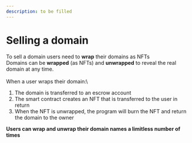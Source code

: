 ```yaml
---
description: to be filled
---
```


# Selling a domain

To sell a domain users need to **wrap** their domains as NFTs\
Domains can be **wrapped** (as NFTs) and **unwrapped** to reveal the real domain at any time.\
\
When a user wraps their domain:\


1. The domain is transferred to an escrow account
2. The smart contract creates an NFT that is transferred to the user in return
3. When the NFT is unwrapped, the program will burn the NFT and return the domain to the owner

**Users can wrap and unwrap their domain names a limitless number of times**&#x20;
